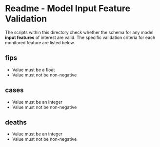 # Readme - Model Input Feature Validation

The scripts within this directory check whether the schema for any model **input features** of interest are valid. The specific validation criteria for each monitored feature are listed below.

## fips

- Value must be a float
- Value must not be non-negative

## cases

- Value must be an integer
- Value must not be non-negative

## deaths

- Value must be an integer
- Value must not be non-negative
  